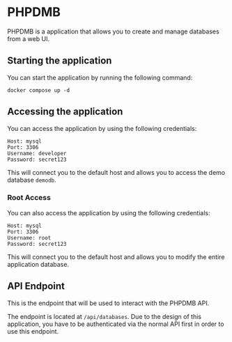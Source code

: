 # PHPDMB

PHPDMB is a application that allows you to create and manage databases from a web UI.

## Starting the application

You can start the application by running the following command:
```
docker compose up -d
```

## Accessing the application

You can access the application by using the following credentials:
```
Host: mysql
Port: 3306
Username: developer
Password: secret123
```
This will connect you to the default host and allows you to access the demo database `demodb`.

### Root Access

You can also access the application by using the following credentials:
```
Host: mysql
Port: 3306
Username: root
Password: secret123
```
This will connect you to the default host and allows you to modify the entire application database.

## API Endpoint

This is the endpoint that will be used to interact with the PHPDMB API.

The endpoint is located at `/api/databases`. Due to the design of this application, you have to be authenticated via the normal API first in order to use this endpoint.
